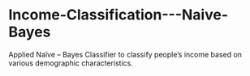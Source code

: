 # Income-Classification---Naive-Bayes
Applied Naïve – Bayes Classifier to classify people’s income based on various  demographic characteristics.
